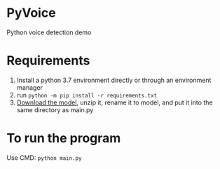 # PyVoice
Python voice detection demo
# Requirements
1. Install a python 3.7 environment directly or through an environment manager
2. run `python -m pip install -r requirements.txt`
3. [Download the model](https://alphacephei.com/vosk/models/vosk-model-en-us-0.22.zip), unzip it, rename it to model, and put it into the same directory as main.py

# To run the program
Use CMD: `python main.py`
